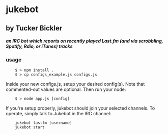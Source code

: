 jukebot
=======
by Tucker Bickler
-----------------

##### an IRC bot which reports on recently played Last.fm (and via scrobbling, Spotify, Rdio, or iTunes) tracks #####

### usage ###

		$ > npm install .
		$ > cp configs_example.js configs.js

Inside your new configs.js, setup your desired config(s). Note that commented-out values are optional.
Then run your node:

		$ > node app.js [config]


If you're setup properly, jukebot should join your selected channels. To operate, simply talk to Jukebot in the IRC channel:

		jukebot lastfm [username]
		jukebot start